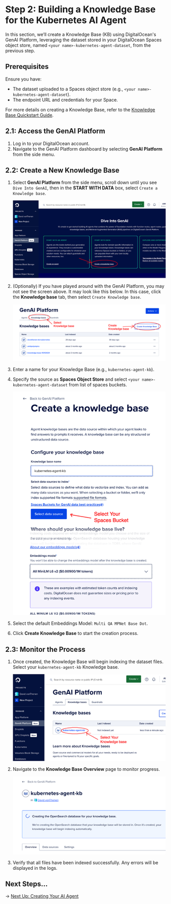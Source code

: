 # Step 2: Building a Knowledge Base for the Kubernetes AI Agent

In this section, we’ll create a Knowledge Base (KB) using DigitalOcean's GenAI Platform, leveraging the dataset stored in your DigitalOcean Spaces object store, named `<your name>-kubernetes-agent-dataset`, from the previous step.

## Prerequisites

Ensure you have:

- The dataset uploaded to a Spaces object store (e.g., `<your name>-kubernetes-agent-dataset`).
- The endpoint URL and credentials for your Space.

For more details on creating a Knowledge Base, refer to the [Knowledge Base Quickstart Guide](https://docs.digitalocean.com/products/genai-platform/how-to/manage-kb/create/).

## 2.1: Access the GenAI Platform

1. Log in to your DigitalOcean account.
2. Navigate to the GenAI Platform dashboard by selecting **GenAI Platform** from the side menu.

## 2.2: Create a New Knowledge Base

1. Select **GenAI Platform** from the side menu, scroll down until you see `Dive Into GenAI`, then in the **START WITH DATA** box, select `Create a Knowledge base`.

   ![Create a Knowledge Base](./images/step2-create-new.png)

2. (Optionally) If you have played around with the GenAI Platform, you may not see the screen above. It may look like this below. In this case, click the **Knowledge base** tab, then select `Create Knowledge base`.

   ![Create a Knowledge Base](./images/step2-create-existing.png)

2. Enter a name for your Knowledge Base (e.g., `kubernetes-agent-kb`).
3. Specify the source as **Spaces Object Store** and select `<your name>-kubernetes-agent-dataset` from list of spaces buckets.

   ![Knowledge Base Settings](./images/step2-settings.png)

4. Select the default Embeddings Model: `Multi QA MPNet Base Dot`.
5. Click **Create Knowledge Base** to start the creation process.

## 2.3: Monitor the Process

1. Once created, the Knowledge Base will begin indexing the dataset files. Select your `kubernetes-agent-kb` Knowledge base.

   ![Select Knowledge base](./images/step2-select-kb.png)

2. Navigate to the **Knowledge Base Overview** page to monitor progress.

   ![Select Knowledge base](./images/step2-kb-overview.png)

3. Verify that all files have been indexed successfully. Any errors will be displayed in the logs.

## Next Steps...

→ [Next Up: Creating Your AI Agent](./STEP3_GENAI_AGENT.md)
